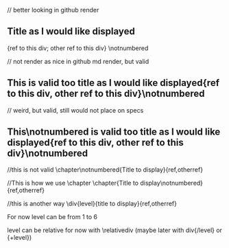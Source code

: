 // better looking in github render
## Title as I would like displayed
{ref to this div; other ref to this div}
\notnumbered

// not render as nice in github md render, but valid
## This is valid too title as I would like displayed{ref to this div, other ref to this div}\notnumbered

// weird, but valid, still would not place on specs
## This\notnumbered is valid too title as I would like displayed{ref to this div, other ref to this div}\notnumbered

//this is not valid
\chapter\notnumbered{Title to display}{ref,otherref}

//This is how we use \chapter
\chapter{Title to display\notnumbered}{ref,otherref}

//this is another way
\div{level}{title to display}{ref,otherref}

For now level can be from 1 to 6

level can be relative for now with \relativediv (maybe later with div{/level} or {+level})
